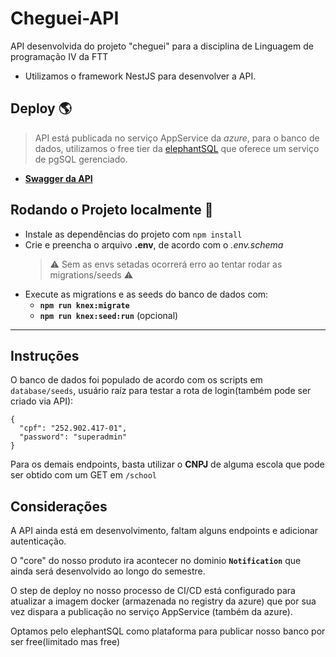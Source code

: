 # Cheguei-API

API desenvolvida do projeto "cheguei" para a disciplina de Linguagem de programação IV da FTT

- Utilizamos o framework NestJS para desenvolver a API.

## Deploy :earth_americas:

> API está publicada no serviço AppService da *azure*, para o banco de dados, utilizamos o free tier da [elephantSQL](https://www.elephantsql.com/) que oferece um serviço de pgSQL gerenciado.

- **[Swagger da API](https://cheguei-api.azurewebsites.net/docs/)**
## Rodando o Projeto localmente :scroll:

- Instale as dependências do projeto com `npm install`
- Crie e preencha o arquivo **.env**, de acordo com o *.env.schema* 
  >:warning: Sem as envs setadas ocorrerá erro ao tentar rodar as migrations/seeds :warning: 
- Execute as migrations e as seeds do banco de dados com:
  - **`npm run knex:migrate`**
  - **`npm run knex:seed:run`** (opcional)

---

## Instruções

O banco de dados foi populado de acordo com os scripts em `database/seeds`, usuário raíz para testar a rota de login(também pode ser criado via API):

```
{
  "cpf": "252.902.417-01",
  "password": "superadmin"
}
```

Para os demais endpoints, basta utilizar o **CNPJ** de alguma escola que pode ser obtido com um GET em `/school`

## Considerações

A API ainda está em desenvolvimento, faltam alguns endpoints e adicionar autenticação.

O "core" do nosso produto ira acontecer no dominio **`Notification`** que ainda será desenvolvido ao longo do semestre.

O step de deploy no nosso processo de CI/CD está configurado para atualizar a imagem docker (armazenada no registry da azure) que por sua vez dispara a publicação no serviço AppService (também da azure).

Optamos pelo elephantSQL como plataforma para publicar nosso banco por ser free(limitado mas free)